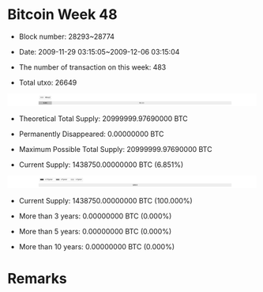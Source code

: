 # Bitcoin Week 48

- Block number: 28293~28774

- Date: 2009-11-29 03:15:05~2009-12-06 03:15:04

- The number of transaction on this week: 483

- Total utxo: 26649

![](../images/mined_week48.png)

- Theoretical Total Supply: 20999999.97690000 BTC

- Permanently Disappeared: 0.00000000 BTC

- Maximum Possible Total Supply: 20999999.97690000 BTC

- Current Supply: 1438750.00000000 BTC (6.851%)

![](../images/year_week48.png)


- Current Supply: 1438750.00000000 BTC (100.000%)

- More than 3 years: 0.00000000 BTC (0.000%)

- More than 5 years: 0.00000000 BTC (0.000%)

- More than 10 years: 0.00000000 BTC (0.000%)

# Remarks

